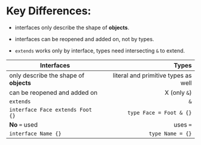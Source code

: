 # Key Differences:

- interfaces only describe the shape of **objects**.

- interfaces can be reopened and added on, not by types.

- `extends` works only by interface, types need intersecting `&` to extend.



| Interfaces | Types |
| ---------- | -----:|
| only describe the shape of **objects** | literal and primitive types as well |
| can be reopened and added on | X (only `&`) |
| `extends` | `&` |
| `interface Face extends Foot {}` | `type Face = Foot & {}`
| **No** `=` used | uses `=` |
| `interface Name {}` | `type Name = {}` |